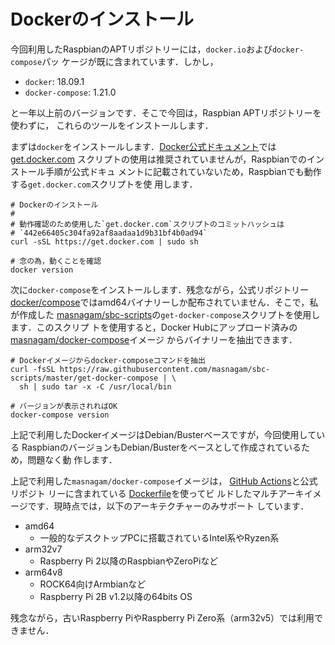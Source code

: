 # Dockerのインストール

今回利用したRaspbianのAPTリポジトリーには，`docker.io`および`docker-compose`パッ
ケージが既に含まれています．しかし，

* `docker`: 18.09.1
* `docker-compose`: 1.21.0

と一年以上前のバージョンです．そこで今回は，Raspbian APTリポジトリーを使わずに，
これらのツールをインストールします．

まずは`docker`をインストールします．[Docker公式ドキュメント]では[get.docker.com]
スクリプトの使用は推奨されていませんが，Raspbianでのインストール手順が公式ドキュ
メントに記載されていないため，Raspbianでも動作する`get.docker.com`スクリプトを使
用します．

```shell
# Dockerのインストール
#
# 動作確認のため使用した`get.docker.com`スクリプトのコミットハッシュは
# `442e66405c304fa92af8aadaa1d9b31bf4b0ad94`
curl -sSL https://get.docker.com | sudo sh

# 念の為，動くことを確認
docker version
```

次に`docker-compose`をインストールします．残念ながら，公式リポジトリー
[docker/compose]ではamd64バイナリーしか配布されていません．そこで，私が作成した
[masnagam/sbc-scripts]の`get-docker-compose`スクリプトを使用します．このスクリプ
トを使用すると，Docker Hubにアップロード済みの[masnagam/docker-compose]イメージ
からバイナリーを抽出できます．

```shell
# Dockerイメージからdocker-composeコマンドを抽出
curl -fsSL https://raw.githubusercontent.com/masnagam/sbc-scripts/master/get-docker-compose | \
  sh | sudo tar -x -C /usr/local/bin

# バージョンが表示されればOK
docker-compose version
```

上記で利用したDockerイメージはDebian/Busterベースですが，今回使用している
RaspbianのバージョンもDebian/Busterをベースとして作成されているため，問題なく動
作します．

上記で利用した`masnagam/docker-compose`イメージは，
[GitHub Actions](https://github.com/masnagam/sbc-scripts/actions)と公式リポジト
リーに含まれている
[Dockerfile](https://github.com/docker/compose/blob/master/Dockerfile)を使ってビ
ルドしたマルチアーキイメージです．現時点では，以下のアーキテクチャーのみサポート
しています．

* amd64
  * 一般的なデスクトップPCに搭載されているIntel系やRyzen系
* arm32v7
  * Raspberry Pi 2以降のRaspbianやZeroPiなど
* arm64v8
  * ROCK64向けArmbianなど
  * Raspberry Pi 2B v1.2以降の64bits OS

残念ながら，古いRaspberry PiやRaspberry Pi Zero系（arm32v5）では利用できません．

[Docker公式ドキュメント]: https://docs.docker.com/engine/install
[get.docker.com]: https://get.docker.com/
[docker/compose]: https://github.com/docker/compose
[masnagam/sbc-scripts]: https://github.com/masnagam/sbc-scripts
[masnagam/docker-compose]: https://hub.docker.com/r/masnagam/docker-compose
